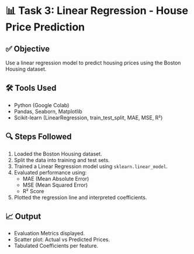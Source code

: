 # 📊 Task 3: Linear Regression - House Price Prediction

## ✅ Objective
Use a linear regression model to predict housing prices using the Boston Housing dataset.

## 🛠 Tools Used
- Python (Google Colab)
- Pandas, Seaborn, Matplotlib
- Scikit-learn (LinearRegression, train_test_split, MAE, MSE, R²)

## 🔍 Steps Followed
1. Loaded the Boston Housing dataset.
2. Split the data into training and test sets.
3. Trained a Linear Regression model using `sklearn.linear_model`.
4. Evaluated performance using:
   - MAE (Mean Absolute Error)
   - MSE (Mean Squared Error)
   - R² Score
5. Plotted the regression line and interpreted coefficients.

## 📈 Output
- Evaluation Metrics displayed.
- Scatter plot: Actual vs Predicted Prices.
- Tabulated Coefficients per feature.


